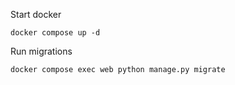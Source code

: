 Start docker
```
docker compose up -d
```

Run migrations
```
docker compose exec web python manage.py migrate
```
